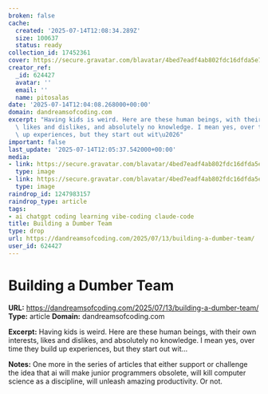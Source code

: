 ```yaml
---
broken: false
cache:
  created: '2025-07-14T12:08:34.289Z'
  size: 100637
  status: ready
collection_id: 17452361
cover: https://secure.gravatar.com/blavatar/4bed7eadf4ab802fdc16dfda5e7d0d862a28bd9664477a37a3d0d1d2425085b7?s=200&ts=1752494648
creator_ref:
  _id: 624427
  avatar: ''
  email: ''
  name: pitosalas
date: '2025-07-14T12:04:08.268000+00:00'
domain: dandreamsofcoding.com
excerpt: "Having kids is weird. Here are these human beings, with their own interests,\
  \ likes and dislikes, and absolutely no knowledge. I mean yes, over time they build\
  \ up experiences, but they start out wit\u2026"
important: false
last_update: '2025-07-14T12:05:37.542000+00:00'
media:
- link: https://secure.gravatar.com/blavatar/4bed7eadf4ab802fdc16dfda5e7d0d862a28bd9664477a37a3d0d1d2425085b7?s=200&ts=1752494648
  type: image
- link: https://secure.gravatar.com/blavatar/4bed7eadf4ab802fdc16dfda5e7d0d862a28bd9664477a37a3d0d1d2425085b7?s=240
  type: image
raindrop_id: 1247983157
raindrop_type: article
tags:
- ai chatgpt coding learning vibe-coding claude-code
title: Building a Dumber Team
type: drop
url: https://dandreamsofcoding.com/2025/07/13/building-a-dumber-team/
user_id: 624427
---
```


# Building a Dumber Team

**URL:** https://dandreamsofcoding.com/2025/07/13/building-a-dumber-team/
**Type:** article
**Domain:** dandreamsofcoding.com

**Excerpt:** Having kids is weird. Here are these human beings, with their own interests, likes and dislikes, and absolutely no knowledge. I mean yes, over time they build up experiences, but they start out wit…

**Notes:**
One more in the series of articles that either support or challenge the idea that ai will make junior programmers obsolete, will kill computer science as a discipline, will unleash amazing productivity. Or not. 
